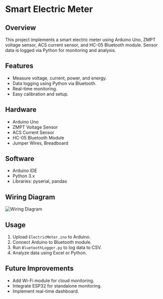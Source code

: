 # Smart Electric Meter

## Overview
This project implements a smart electric meter using Arduino Uno, ZMPT voltage sensor, ACS current sensor, and HC-05 Bluetooth module. Sensor data is logged via Python for monitoring and analysis.

## Features
- Measure voltage, current, power, and energy.
- Data logging using Python via Bluetooth.
- Real-time monitoring.
- Easy calibration and setup.

## Hardware
- Arduino Uno
- ZMPT Voltage Sensor
- ACS Current Sensor
- HC-05 Bluetooth Module
- Jumper Wires, Breadboard

## Software
- Arduino IDE
- Python 3.x
- Libraries: pyserial, pandas

## Wiring Diagram
![Wiring Diagram](Electric-Meter-circuit-Daigaram.jpg)

## Usage
1. Upload `ElectricMeter.ino` to Arduino.
2. Connect Arduino to Bluetooth module.
3. Run `BluetoothLogger.py` to log data to CSV.
4. Analyze data using Excel or Python.

## Future Improvements
- Add Wi-Fi module for cloud monitoring.
- Integrate ESP32 for standalone monitoring.
- Implement real-time dashboard.
